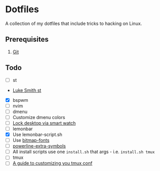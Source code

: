 # Dotfiles
A collection of my dotfiles that include tricks to hacking on Linux. 

## Prerequisites
1. [Git](https://git-scm.com/)

## Todo
- [ ] st
 - [Luke Smith st](https://github.com/LuckSmithxyz/st)
- [x] bspwm
- [ ] nvim
- [ ] dmenu
 - [ ] Customize dmenu colors
- [ ] [Lock desktop via smart watch](https://www.reddit.com/r/unixporn/comments/e65cb1/ticwatch_pro_launching_scripts_from_smartwatch/)
- [ ] lemonbar
 - [x] Use lemonbar-script.sh
 - [ ] Use [bitmap-fonts](https://github.com/Tecate/bitmap-fonts)
- [ ] [powerline-extra-symbols](https://github.com/ryanoasis/powerline-extra-symbols)
- [ ] All install scripts use one `install.sh` that args - i.e. `install.sh tmux`
- [ ] tmux
 - [ ] [A guide to customizing you tmux conf](https://www.hamvocke.com/blog/a-guide-to-customizing-your-tmux-conf)
